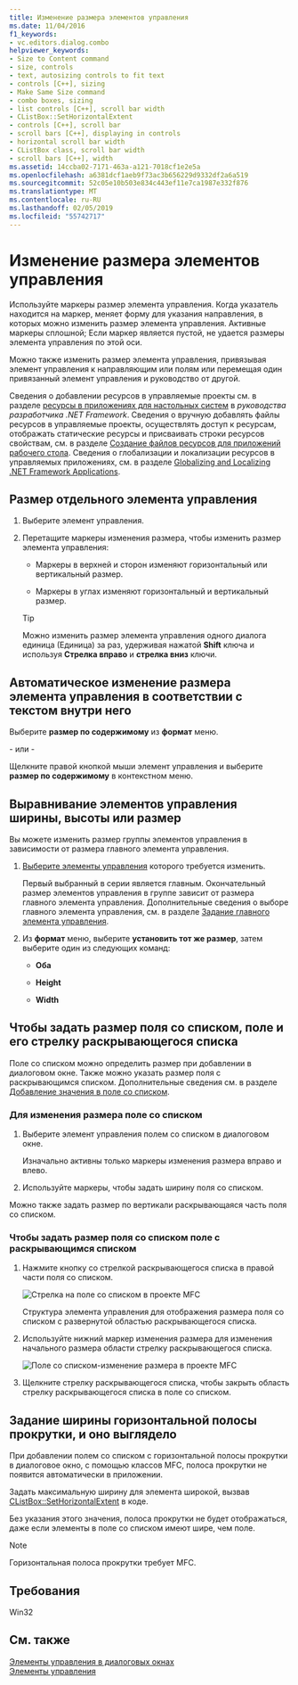 ```yaml
---
title: Изменение размера элементов управления
ms.date: 11/04/2016
f1_keywords:
- vc.editors.dialog.combo
helpviewer_keywords:
- Size to Content command
- size, controls
- text, autosizing controls to fit text
- controls [C++], sizing
- Make Same Size command
- combo boxes, sizing
- list controls [C++], scroll bar width
- CListBox::SetHorizontalExtent
- controls [C++], scroll bar
- scroll bars [C++], displaying in controls
- horizontal scroll bar width
- CListBox class, scroll bar width
- scroll bars [C++], width
ms.assetid: 14ccba02-7171-463a-a121-7018cf1e2e5a
ms.openlocfilehash: a6381dcf1aeb9f73ac3b656229d9332df2a6a519
ms.sourcegitcommit: 52c05e10b503e834c443ef11e7ca1987e332f876
ms.translationtype: MT
ms.contentlocale: ru-RU
ms.lasthandoff: 02/05/2019
ms.locfileid: "55742717"
---
```

# <a name="sizing-controls"></a>Изменение размера элементов управления

Используйте маркеры размер элемента управления. Когда указатель находится на маркер, меняет форму для указания направления, в которых можно изменить размер элемента управления. Активные маркеры сплошной; Если маркер является пустой, не удается размеры элемента управления по этой оси.

Можно также изменить размер элемента управления, привязывая элемент управления к направляющим или полям или перемещая один привязанный элемент управления и руководство от другой.

Сведения о добавлении ресурсов в управляемые проекты см. в разделе [ресурсы в приложениях для настольных систем](/dotnet/framework/resources/index) в *руководства разработчика .NET Framework*. Сведения о вручную добавлять файлы ресурсов в управляемые проекты, осуществлять доступ к ресурсам, отображать статические ресурсы и присваивать строки ресурсов свойствам, см. в разделе [Создание файлов ресурсов для приложений рабочего стола](/dotnet/framework/resources/creating-resource-files-for-desktop-apps). Сведения о глобализации и локализации ресурсов в управляемых приложениях, см. в разделе [Globalizing and Localizing .NET Framework Applications](/dotnet/standard/globalization-localization/index).

## <a name="to-size-an-individual-control"></a>Размер отдельного элемента управления

1. Выберите элемент управления.

1. Перетащите маркеры изменения размера, чтобы изменить размер элемента управления:

   - Маркеры в верхней и сторон изменяют горизонтальный или вертикальный размер.

   - Маркеры в углах изменяют горизонтальный и вертикальный размер.

   > [!TIP]
   > Можно изменить размер элемента управления одного диалога единица (Единица) за раз, удерживая нажатой **Shift** ключа и используя **Стрелка вправо** и **стрелка вниз** ключи.

## <a name="to-automatically-size-a-control-to-fit-the-text-within-it"></a>Автоматическое изменение размера элемента управления в соответствии с текстом внутри него

Выберите **размер по содержимому** из **формат** меню.

\- или -

Щелкните правой кнопкой мыши элемент управления и выберите **размер по содержимому** в контекстном меню.

## <a name="to-make-controls-the-same-width-height-or-size"></a>Выравнивание элементов управления ширины, высоты или размер

Вы можете изменить размер группы элементов управления в зависимости от размера главного элемента управления.

1. [Выберите элементы управления](../windows/selecting-multiple-controls.md) которого требуется изменить.

   Первый выбранный в серии является главным. Окончательный размер элементов управления в группе зависит от размера главного элемента управления. Дополнительные сведения о выборе главного элемента управления, см. в разделе [Задание главного элемента управления](../windows/specifying-the-dominant-control.md).

1. Из **формат** меню, выберите **установить тот же размер**, затем выберите один из следующих команд:

   - **Оба**

   - **Height**

   - **Width**

## <a name="to-set-the-size-of-the-combo-box-and-its-drop-down-list"></a>Чтобы задать размер поля со списком, поле и его стрелку раскрывающегося списка

Поле со списком можно определить размер при добавлении в диалоговом окне. Также можно указать размер поля с раскрывающимся списком. Дополнительные сведения см. в разделе [Добавление значения в поле со списком](../windows/adding-values-to-a-combo-box-control.md).

### <a name="to-size-a-combo-box"></a>Для изменения размера поле со списком

1. Выберите элемент управления полем со списком в диалоговом окне.

   Изначально активны только маркеры изменения размера вправо и влево.

1. Используйте маркеры, чтобы задать ширину поля со списком.

Можно также задать размер по вертикали раскрывающаяся часть поля со списком.

### <a name="to-set-the-size-of-the-combo-box-drop-down-list"></a>Чтобы задать размер поля со списком поле с раскрывающимся списком

1. Нажмите кнопку со стрелкой раскрывающегося списка в правой части поля со списком.

   ![Стрелка на поле со списком в проекте MFC](../mfc/media/vccomboboxarrow.gif "vcComboBoxArrow")

   Структура элемента управления для отображения размера поля со списком с развернутой областью раскрывающегося списка.

1. Используйте нижний маркер изменения размера для изменения начального размера области стрелку раскрывающегося списка.

   ![Поле со списком&#45;изменение размера в проекте MFC](../mfc/media/vccomboboxsizing.gif "vcComboBoxSizing")

1. Щелкните стрелку раскрывающегося списка, чтобы закрыть область стрелку раскрывающегося списка в поле со списком.

## <a name="to-set-the-width-of-a-horizontal-scroll-bar-and-make-it-appear"></a>Задание ширины горизонтальной полосы прокрутки, и оно выглядело

При добавлении полем со списком с горизонтальной полосы прокрутки в диалоговое окно, с помощью классов MFC, полоса прокрутки не появится автоматически в приложении.

Задать максимальную ширину для элемента широкой, вызвав [CListBox::SetHorizontalExtent](../mfc/reference/clistbox-class.md#sethorizontalextent) в коде.

   Без указания этого значения, полоса прокрутки не будет отображаться, даже если элементы в поле со списком имеют шире, чем поле.
> [!NOTE]
> Горизонтальная полоса прокрутки требует MFC.

## <a name="requirements"></a>Требования

Win32

## <a name="see-also"></a>См. также

[Элементы управления в диалоговых окнах](../windows/controls-in-dialog-boxes.md)<br/>
[Элементы управления](../mfc/controls-mfc.md)
